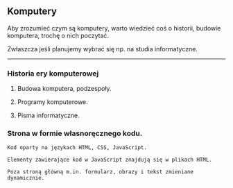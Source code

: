 ## Komputery
<p> Aby zrozumieć czym są komputery, warto wiedzieć coś o historii, budowie komputera, trochę o nich poczytać. </p>
<p> Zwłaszcza jeśli planujemy wybrać się np. na studia informatyczne. </p>

---

### Historia ery komputerowej

1. Budowa komputera, podzespoły.

2. Programy komputerowe.

3. Pisma informatyczne.

### Strona w formie własnoręcznego kodu.
```
Kod oparty na językach HTML, CSS, JavaScript.

Elementy zawierające kod w JavaScript znajdują się w plikach HTML.

Poza stroną główną m.in. formularz, obrazy i tekst zmieniane dynamicznie.
```
